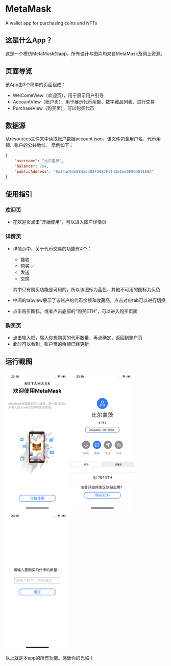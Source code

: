 # MetaMask
A wallet app for purchasing coins and NFTs

## 这是什么App？
这是一个模仿MetaMusk的app，所有设计与图片均来自MetaMusk及网上资源。

## 页面导览
该App由3个简单的页面组成：
- WelComeView（欢迎页），用于展示用户引导
- AccountView（账户页），用于展示代币余额、数字藏品列表、进行交易
- PurchaseView（购买页），可以购买代币

## 数据源
从resources文件夹中读取账户数据account.json，该文件包含用户名、代币余额、账户的公共地址。
示例如下：
```json
{
    "username": "比尔盖茨", 
    "balance": 784,
    "publicAddress": "0x24ac93eE84ae3D2F2087F3f43e1ed6F06D81189A"
}
```

## 使用指引
### 欢迎页
- 在欢迎页点击“开始使用”，可以进入账户详情页
### 详情页
- 详情页中，关于代币交易的功能有4个：
  + 接收
  + 购买 ✅
  + 发送
  + 交换
  
  其中只有购买功能是可用的，所以该图标为蓝色、其他不可用的图标为灰色
  
- 中间的tabview展示了该账户的代币余额和收藏品，点击对应tab可以进行切换
- 点击购买图标，或者点击底部的“购买ETH”，可以进入购买页面
### 购买页
- 点击输入框，输入你想购买的代币数量，再点确定，返回到账户页
- 此时可以看到，账户页的余额已经更新

## 运行截图
<img src="https://github.com/Charles2Alvin/MetaMask/blob/main/Shared/Resources/images/WelcomeScreen.PNG" alt="drawing" width="200"/>
<img src="https://github.com/Charles2Alvin/MetaMask/blob/main/Shared/Resources/images/AccountScreen.PNG" alt="drawing" width="200"/>
<img src="https://github.com/Charles2Alvin/MetaMask/blob/main/Shared/Resources/images/PurchaseScreen.PNG" alt="drawing" width="200"/>

以上就是本app的所有功能。感谢你的光临！
